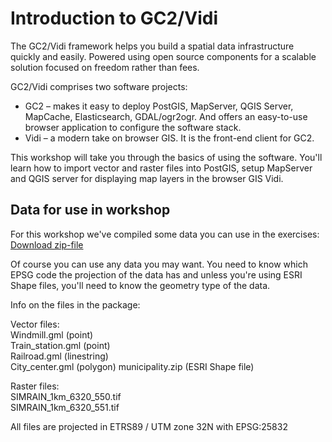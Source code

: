# Introduction to GC2/Vidi

The GC2/Vidi framework helps you build a spatial data infrastructure quickly and easily. Powered using open source components for a scalable solution focused on freedom rather than fees.   

GC2/Vidi comprises two software projects:
- GC2 – makes it easy to deploy PostGIS, MapServer, QGIS Server, MapCache, Elasticsearch, GDAL/ogr2ogr. And offers an easy-to-use browser application to configure the software stack.   
- Vidi – a modern take on browser GIS. It is the front-end client for GC2.

This workshop will take you through the basics of using the software. You'll learn how to import vector and raster files into PostGIS, setup MapServer and QGIS server for displaying map layers in the browser GIS Vidi.

## Data for use in workshop
For this workshop we've compiled some data you can use in the exercises: [Download zip-file](https://github.com/mapcentia/GC2-Vidi-workshop/raw/master/Data.zip)

Of course you can use any data you may want. You need to know which EPSG code the projection of the data has and unless you're using ESRI Shape files, you'll need to know the geometry type of the data.

Info on the files in the package:

Vector files:   
Windmill.gml (point)  
Train_station.gml (point)  
Railroad.gml (linestring)  
City_center.gml (polygon)
municipality.zip (ESRI Shape file)

Raster files:  
SIMRAIN_1km_6320_550.tif  
SIMRAIN_1km_6320_551.tif

All files are projected in ETRS89 / UTM zone 32N with EPSG:25832     
